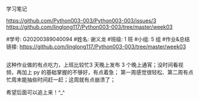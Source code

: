 学习笔记

https://github.com/Python003-003/Python003-003/issues/3
https://github.com/linglong117/Python003-003/tree/master/week03


#学号: G20200389040094
#姓名: 谢义龙
#班级: 1 班
#小组: 5 组
#作业&总结链接: https://github.com/linglong117/Python003-003/tree/master/week03

## 
这种作业做的有点吃力，上班比较忙3 天晚上发布 3 个晚上通宵；没时间看视频，再加上 py 的基础掌握的不够好，有点着急；
第一周感觉很轻松、第二周有点忙周末能抽些时间赶一赶；这周就有点崩溃了；

希望后面可以追上来！^_^


